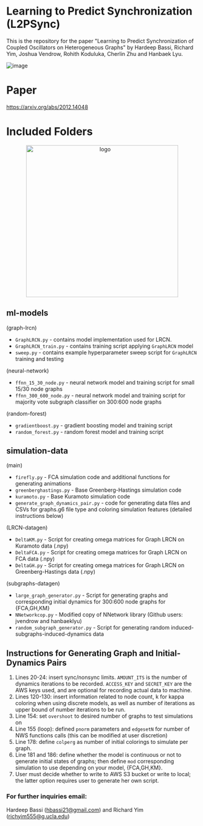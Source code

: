 # Learning to Predict Synchronization (L2PSync)

This is the repository for the paper "Learning to Predict Synchronization of
Coupled Oscillators on Heterogeneous Graphs" by Hardeep Bassi, Richard Yim, Joshua Vendrow, Rohith Koduluka, Cherlin Zhu and Hanbaek Lyu.

![image](https://user-images.githubusercontent.com/59981298/103162146-887afb80-47a1-11eb-8230-8a72291306b7.png)

# Paper 

https://arxiv.org/abs/2012.14048

# Included Folders 

<p align="center">
<img width="400" src="https://github.com/richpaulyim/L2PSync/blob/master/simulation-data/spintreek8_everykappa_31.gif" alt="logo">
</p>

## ml-models

(graph-lrcn)
- `GraphLRCN.py` - contains model implementation used for LRCN.
- `GraphLRCN_train.py` - contains training script applying `GraphLRCN` model
- `sweep.py` - contains example hyperparameter sweep script for `GraphLRCN`
  training and testing

(neural-network)
- `ffnn_15_30_node.py` - neural network model and training script for small
  15/30 node graphs
- `ffnn_300_600_node.py` - neural network model and training script for
  majority vote subgraph classifier on 300:600 node graphs

(random-forest)
- `gradientboost.py` - gradient boosting model and training script
- `random_forest.py` - random forest model and training script

## simulation-data

(main)
- `firefly.py` - FCA simulation code and additional functions for generating
  animations
- `greenberghastings.py` - Base Greenberg-Hastings simulation code 
- `kuramoto.py` - Base Kuramoto simulation code
- `generate_graph_dynamics_pair.py` - code for generating data files and CSVs
  for graphs.g6 file type and coloring simulation features (detailed
instructions below)

(LRCN-datagen)
- `DeltaKM.py` - Script for creating omega matrices for Graph LRCN on Kuramoto data
  (.npy)
- `DeltaFCA.py` - Script for creating omega matrices for Graph LRCN on FCA data (.npy)
- `DeltaGH.py` - Script for creating omega matrices for Graph LRCN on Greenberg-Hastings data
  (.npy)

(subgraphs-datagen)
- `large_graph_generator.py` - Script for generating graphs and corresponding
  initial dynamics for 300:600 node graphs for {FCA,GH,KM}
- `NNetworkcop.py` - Modified copy of NNetwork library (Github users: jvendrow and
  hanbaeklyu)
- `random_subgraph_generator.py` - Script for generating random
  induced-subgraphs-induced-dynamics data

## Instructions for Generating Graph and Initial-Dynamics Pairs

1. Lines 20-24: insert sync/nonsync limits. `AMOUNT_ITS` is the number of
   dynamics iterations to be recorded. `ACCESS_KEY` and `SECRET_KEY` are the AWS
keys used, and are optional for recording actual data to machine.
2. Lines 120-130: insert information related to node count, k for kappa coloring
   when using discrete models, as well as number of iterations as upper bound of
number iterations to be run. 
3. Line 154: set `overshoot` to desired number of graphs to test simulations on
4. Line 155 (loop): defined `pnorm` parameters and `edgesetN` for number of NWS
   functions calls (this can be modified at user discretion)
5. Line 178: define `colperg` as number of initial colorings to simulate per
   graph.
6. Line 181 and 186: define whether the model is continuous or not to generate
   initial states of graphs; then define `mod` corresponding simulation to use
depending on your model, {FCA,GH,KM}.
7. User must decide whether to write to AWS S3 bucket or write to local; the
   latter option requires user to generate her own script.

### For further inquiries email:
Hardeep Bassi (hbassi21@gmail.com) and Richard Yim (richyim555@g.ucla.edu)
